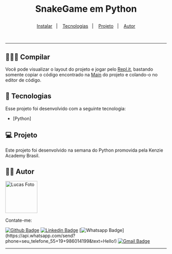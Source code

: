  <h1 align="center">
    <p>SnakeGame em Python</p>
</h1>

<p align="center">
  <a href="#-Compilar">Instalar</a>&nbsp;&nbsp;&nbsp;|&nbsp;&nbsp;&nbsp;
  <a href="#-tecnologias">Tecnologias</a>&nbsp;&nbsp;&nbsp;|&nbsp;&nbsp;&nbsp;
  <a href="#-projeto">Projeto</a>&nbsp;&nbsp;&nbsp;|&nbsp;&nbsp;&nbsp;
  <a href="#-autor">Autor</a>
</p>


<br>

---

## 👨🏾‍💻 Compilar 

Você pode visualizar o layout do projeto e jogar pelo [Repl.it](https://replit.com/languages/python3), bastando somente copiar o código encontrado na [Main](https://github.com/lucas-souza19/SnakeGamePython/blob/master/main.py) do projeto e colando-o no editor de código.


## 🚀 Tecnologias

Esse projeto foi desenvolvido com a seguinte tecnologia:

- [Python]


## 💻 Projeto
Este projeto foi desenvolvido na semana do Python promovida pela Kenzie Academy Brasil.

## ✍🏾 Autor

<img src="https://avatars.githubusercontent.com/u/62265013?s=400&u=20edcf38588be64a829cb73e1ef715ce62da8de7&v=4" width="100px;" alt="Lucas Foto"/>

Contate-me:

[![Github Badge](https://img.shields.io/badge/-Github-000?style=flat-square&logo=Github&logoColor=white&link=https://github.com/lucas-souza19)](https://github.com/lucas-souza19)
[![Linkedin Badge](https://img.shields.io/badge/-LinkedIn-blue?style=flat-square&logo=Linkedin&logoColor=white&link=https://www.linkedin.com/in/lucas-souza19/)](https://www.linkedin.com/in/lucas-souza19/)
[![Whatsapp Badge](https://img.shields.io/badge/-Whatsapp-4CA143?style=flat-square&labelColor=4CA143&logo=whatsapp&logoColor=white&link=https://api.whatsapp.com/send?phone=seu_telefone_55+19+986014199&text=Hello!)](https://api.whatsapp.com/send?phone=seu_telefone_55+19+986014199&text=Hello!)
[![Gmail Badge](https://img.shields.io/badge/-Gmail-c14438?style=flat-square&logo=Gmail&logoColor=white&link=mailto:mailto:lucassouzacps19@gmail.com)](mailto:lucassouzacps19@gmail.com)

---
   
